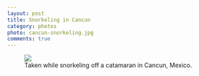 ```yaml
---
layout: post
title: Snorkeling in Cancun
category: photos
photo: cancun-snorkeling.jpg
comments: true
---
```


<figure class="photo">
  <a href="{{ site.base-url }}img/photos/{{ page.photo }}.html">
    <img src="{{ site.base-url }}img/photos/640/{{ page.photo }}">
  </a>

  <figcaption>
    Taken while snorkeling off a catamaran in Cancun, Mexico.
  </figcaption>
</figure>